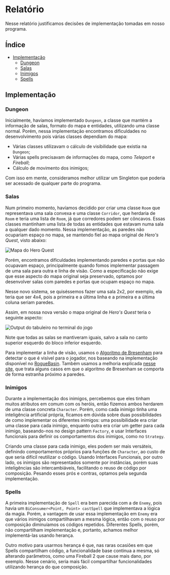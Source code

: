 # Relatório

Nesse relatório justificamos decisões de implementação tomadas em nosso programa.

## Índice

- [Implementação](#implementação)
    - [Dungeon](#dungeon)
    - [Salas](#salas)
    - [Inimigos](#inimigos)
    - [Spells](#spells)

## Implementação

### Dungeon

Inicialmente, havíamos implementado `Dungeon`, a classe que mantém a informação de salas, formato do mapa e entidades, utilizando uma classe normal. Porém, nessa implementação encontramos dificuldades no desenvolvimento pois várias classes dependiam do mapa:

 - Várias classes utilizavam o cálculo de visibilidade que existia na `Dungeon`;
 - Várias spells precisavam de informações do mapa, como *Teleport* e *Fireball*;
 - Cálculo de movimento dos inimigos;

Com isso em mente, consideramos melhor utilizar um Singleton que poderia ser acessado de qualquer parte do programa.

### Salas

Num primeiro momento, havíamos decidido por criar uma classe `Room` que representava uma sala convexa e uma classe `Corridor`, que herdaria de `Room` e teria uma lista de `Room`, já que corredores podem ser côncavos. Essas classes mantinham uma lista de todas as entidades que estavam numa sala a qualquer dado momento. Nessa implementação, as paredes não ocupariam espaço no mapa, se mantendo fiel ao mapa original de _Hero's Quest_, visto abaixo:

![Mapa do Hero Quest][hero-quest-map]

Porém, encontramos dificuldades implementando paredes e portas que não ocupavam espaço, principalmente quando fomos implementar passagem de uma sala para outra e linha de visão. Como a especificação não exige que esse aspecto do mapa original seja preservado, optamos por desenvolver salas com paredes e portas que ocupam espaço no mapa.

Nesse novo sistema, se quiséssemos fazer uma sala 2x2, por exemplo, ela teria que ser 4x4, pois a primeira e a última linha e a primeira e a última coluna seriam paredes.

Assim, em nossa nova versão o mapa original de _Hero's Quest_ teria o seguinte aspecto:

![Output do tabuleiro no terminal do jogo][implemented-map]

Note que todas as salas se mantiveram iguais, salvo a sala no canto superior esquerdo do bloco inferior esquerdo.

Para implementar a linha de visão, usamos o [Algoritmo de Bresenham][bresenham-line-algorithm] para detectar o que é visível para o jogador, nos baseando na implementação disponível no [RogueBasin][roguebasin-bresenham-python]. Também usamos a melhoria explicada [nesse site][bresenham-weird-borders], que trata alguns casos em que o algoritmo de Bresenham se comporta de forma estranha próximo a paredes. 

### Inimigos

Durante a implementação dos inimigos, percebemos que eles tinham muitos atributos em comum com os heróis, então fizemos ambos herdarem de uma classe concreta `Character`. Porém, como cada inimigo tinha uma inteligência artificial própria, ficamos em dúvida sobre duas possibilidades de como implementar os diferentes inimigos: uma possibilidade era criar uma classe para cada inimigo, enquanto outra era criar um getter para cada inimigo, baseando-nos no design pattern `Factory`, e usar Interfaces funcionais para definir os comportamentos dos inimigos, como no `Strategy`.

Criando uma classe para cada inimigo, eles podem ser mais versáteis, definindo comportamentos próprios para funções de `Character`, ao custo de que seria difícil reutilizar o código. Usando Interfaces Funcionais, por outro lado, os inimigos são representados somente por instâncias, porém suas inteligências são intercambiáveis, facilitando o reuso de código por composição. Pesando esses prós e contras, optamos pela segunda implementação.

### Spells

A primeira implementação de `Spell` era bem parecida com a de `Enemy`, pois havia um `BiConsumer<Point, Point> castSpell` que implementava a lógica da magia. Porém, a vantagem de usar essa implementação em `Enemy` era que vários inimigos compartilhavam a mesma lógica, então com o reuso por composição diminuíamos os códigos repetidos. Diferentes Spells, porém, não compartilham implementação e, portanto, achamos melhor implementá-las usando herança.

Outro motivo para usarmos herança é que, nas raras ocasiões em que Spells compartilham código, a funcionalidade base continua a mesma, só alterando parâmetros, como uma Fireball 2 que cause mais dano, por exemplo. Nesse cenário, seria mais fácil compartilhar funcionalidades utilizando herança do que composição. 

[hero-quest-map]: https://i.imgur.com/Glt9wux.png
[implemented-map]: https://i.imgur.com/cKFxcQA.png
[bresenham-line-algorithm]: https://en.wikipedia.org/wiki/Bresenham%27s_line_algorithm
[roguebasin-bresenham-python]: http://www.roguebasin.com/index.php?title=Bresenham%27s_Line_Algorithm#Python
[bresenham-weird-borders]: https://sites.google.com/site/jicenospam/visibilitydetermination